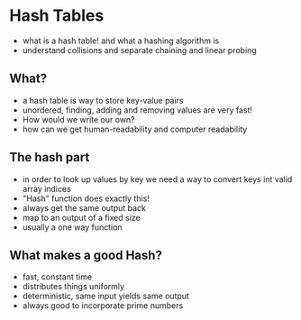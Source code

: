 # Hash Tables

- what is a hash table! and what a hashing algorithm is
- understand collisions and separate chaining and linear probing

## What?

- a hash table is way to store key-value pairs
- unordered, finding, adding and removing values are very fast!
- How would we write our own?
- how can we get human-readability and computer readability

## The hash part

- in order to look up values by key we need a way to convert keys int valid array indices
- "Hash" function does exactly this!
- always get the same output back
- map to an output of a fixed size
- usually a one way function

## What makes a good Hash?

- fast, constant time
- distributes things uniformly
- deterministic, same input yields same output
- always good to incorporate prime numbers
